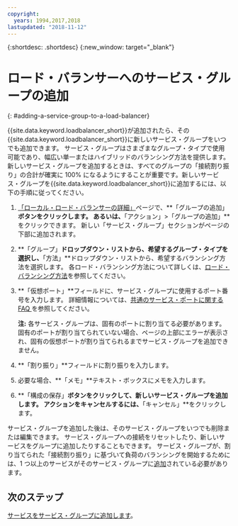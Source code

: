 ```yaml
---
copyright:
  years: 1994,2017,2018
lastupdated: "2018-11-12"
---
```


{:shortdesc: .shortdesc}
{:new_window: target="_blank"}

# ロード・バランサーへのサービス・グループの追加
{: #adding-a-service-group-to-a-load-balancer}

{{site.data.keyword.loadbalancer_short}}が追加されたら、その{{site.data.keyword.loadbalancer_short}}に新しいサービス・グループをいつでも追加できます。 サービス・グループはさまざまなグループ・タイプで使用可能であり、幅広い単一またはハイブリッドのバランシング方法を提供します。 新しいサービス・グループを追加するときは、すべてのグループの「接続割り振り」の合計が確実に 100% になるようにすることが重要です。新しいサービス・グループを{{site.data.keyword.loadbalancer_short}}に追加するには、以下の手順に従ってください。

1. [「ローカル・ロード・バランサーの詳細」](/docs/infrastructure/local-load-balancer?topic=local-load-balancer-viewing-local-load-balancer-details)ページで、**「グループの追加」**ボタンをクリックします。 あるいは、**「アクション」>「グループの追加」**をクリックできます。 新しい「サービス・グループ」セクションがページの下部に追加されます。
2. **「グループ」**ドロップダウン・リストから、希望するグループ・タイプを選択し、**「方法」**ドロップダウン・リストから、希望するバランシング方法を選択します。 各ロード・バランシング方法について詳しくは、[ロード・バランシング方法](/docs/infrastructure/local-load-balancer?topic=local-load-balancer-load-balancing-methods#load-balancing-methods)を参照してください。
3. **「仮想ポート」**フィールドに、サービス・グループに使用するポート番号を入力します。 詳細情報については、[共通のサービス・ポートに関する FAQ ](/docs/infrastructure/local-load-balancer?topic=local-load-balancer-faqs-for-local-load-balancer#what-services-can-be-load-balanced-)を参照してください。 

	**注:** 各サービス・グループは、固有のポートに割り当てる必要があります。 固有のポートが割り当てられていない場合、ページの上部にエラーが表示され、固有の仮想ポートが割り当てられるまでサービス・グループを追加できません。
4. **「割り振り」**フィールドに割り振りを入力します。
5. 必要な場合、**「メモ」**テキスト・ボックスにメモを入力します。
6. **「構成の保存」**ボタンをクリックして、新しいサービス・グループを追加します。 アクションをキャンセルするには、**「キャンセル」**をクリックします。

サービス・グループを追加した後は、そのサービス・グループをいつでも削除または編集できます。 サービス・グループへの接続をリセットしたり、新しいサービスをグループに追加したりすることもできます。 サービス・グループが、割り当てられた「接続割り振り」に基づいて負荷のバランシングを開始するためには、1 つ以上のサービスがそのサービス・グループに[追加](/docs/infrastructure/local-load-balancer?topic=local-load-balancer-adding-a-service-to-a-service-group)されている必要があります。

## 次のステップ

[サービスをサービス・グループに追加します](/docs/infrastructure/local-load-balancer?topic=local-load-balancer-adding-a-service-to-a-service-group)。
